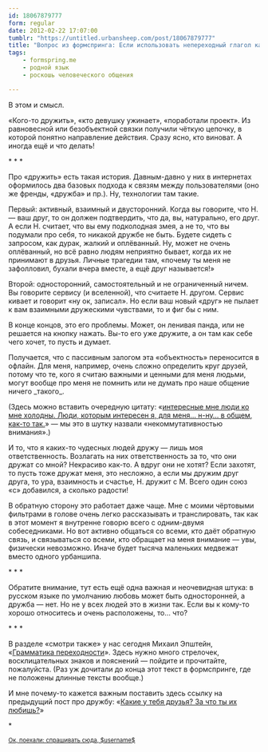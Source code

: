 ```yaml
---
id: 18067879777
form: regular
date: 2012-02-22 17:07:00
tumblr: "https://untitled.urbansheep.com/post/18067879777"
title: "Вопрос из формспринга: Если использовать непереходный глагол как переходный, активности (первому) субъекту не прибавится, а у второго субъекта убавится, и он станет объектом (ср. «Н. дружит с М.» и «Н. дружит М.»)."
tags:
    - formspring.me
    - родной язык
    - роскошь человеческого общения

---
```


<p class="formspringmeAnswer">В этом и смысл.</p>

<p>«Кого-то дружить», «кто девушку ужинает», «поработали проект». Из равновесной или безобъектной связки получили чёткую цепочку, в которой понятно направление действия. Сразу ясно, кто виноват. А иногда ещё и что делать!</p>

<p>* * *</p>

<p>Про «дружить» есть такая история. Давным-давно у них в интернетах оформилось два базовых подхода к связям между пользователями (оно же френды, «дружба» и пр.). Ну, технологии там такие.</p>

<p>Первый: активный, взаимный и двусторонний. Когда вы говорите, что Н. — ваш друг, то он должен подтвердить, что да, вы, натурально, его друг. А если Н. считает, что вы ему подколодная змея, а не то, что вы подумали про себя, то никакой дружбе не быть. Будете сидеть с запросом, как дурак, жалкий и оплёванный. Ну, может не очень оплёванный, но всё равно людям неприятно бывает, когда их не принимают в друзья. Личные трагедии там, «почему ты меня не зафолловил, бухали вчера вместе, а ещё друг называется!»</p>

<p>Второй: односторонний, самостоятельный и не ограниченный ничем. Вы говорите сервису (и вселенной), что считаете Н. другом. Сервис кивает и говорит «ну ок, записал». Но если ваш новый «друг» не пылает к вам взаимными дружескими чувствами, то и фиг бы с ним.</p>

<p>В конце концов, это его проблемы. Может, он ленивая панда, или не решается на кнопку нажать. Вы-то его уже дружите, а он там как себе чего хочет, то пусть и думает.</p>

<p>Получается, что с пассивным залогом эта «объектность» переносится в офлайн. Для меня, например, очень сложно определить круг друзей, потому что те, кого я считаю важными и ценными для меня людьми, могут вообще про меня не помнить или не думать про наше общение ничего _такого_.</p>

<p>(Здесь можно вставить очередную цитату: «<a href="http://friendfeed.com/urbansheep/aacb7737">интересные мне люди ко мне холодны. Люди, которым интересен я, для меня&hellip; н-ну&hellip; в общем, как-то так.</a>» — мы это в шутку назвали «некоммутативностью внимания».)</p>

<p>И то, что я каких-то чудесных людей дружу — лишь моя ответственность. Возлагать на них ответственность за то, что они дружат со мной? Некрасиво как-то. А вдруг они не хотят? Если захотят, то пусть тоже дружат меня, это несложно, а если мы дружим друг друга, то ура, взаимность и счастье, Н. дружит с М. Всего один союз «с» добавился, а сколько радости!</p>

<p>В обратную сторону это работает даже чаще. Мне с моими чёртовыми фильтрами в голове очень легко рассказывать и транслировать, так как в этот момент я внутренне говорю всего с одним-двумя собеседниками. Но вот активно общаться со всеми, кто даёт обратную связь, и связываться со всеми, кто обращает на меня внимание — увы, физически невозможно. Иначе будет тысяча маленьких медвежат вместо одного урбаншипа.</p>

<p>* * *</p>

<p>Обратите внимание, тут есть ещё одна важная и неочевидная штука: в русском языке по умолчанию любовь может быть односторонней, а дружба — нет. Но не у всех людей это в жизни так. Если вы к кому-то хорошо относитесь и очень расположены, то&hellip; что?</p>

<p>* * *</p>

<p>В разделе «смотри также» у нас сегодня Михаил Эпштейн, «<a href="http://magazines.russ.ru/znamia/2007/3/ep18-pr.html">Грамматика переходности</a>». Здесь нужно много стрелочек, восклицательных знаков и пояснений — пойдите и прочитайте, пожалуйста. (Раз уж дочитали до конца этот текст в формспринге, где не положены длинные тексты вообще.)</p>

<p>И мне почему-то кажется важным поставить здесь ссылку на предыдущий пост про дружбу: «<a href="http://untitled.urbansheep.ru/post/366870859">Какие у тебя друзья? За что ты их любишь?</a>»</p>

<p>*</p>

<p class="formspringmeFooter">
    <small><a href="http://www.formspring.me/urbansheep?utm_medium=social&amp;utm_source=tumblr&amp;utm_campaign=shareanswer">Ок, поехали: спрашивать сюда, $username$</a></small>
</p>

